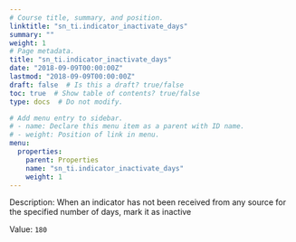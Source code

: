```yaml
---
# Course title, summary, and position.
linktitle: "sn_ti.indicator_inactivate_days"
summary: ""
weight: 1
# Page metadata.
title: "sn_ti.indicator_inactivate_days"
date: "2018-09-09T00:00:00Z"
lastmod: "2018-09-09T00:00:00Z"
draft: false  # Is this a draft? true/false
toc: true  # Show table of contents? true/false
type: docs  # Do not modify.

# Add menu entry to sidebar.
# - name: Declare this menu item as a parent with ID name.
# - weight: Position of link in menu.
menu:
  properties:
    parent: Properties
    name: "sn_ti.indicator_inactivate_days"
    weight: 1
---
```


Description: When an indicator has not been received from any source for the specified number of days, mark it as inactive


Value: `180`